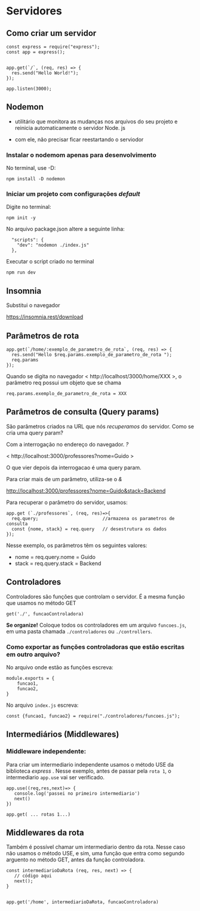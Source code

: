 # Servidores

## Como criar um servidor

```
const express = require("express");
const app = express();


app.get(`/`, (req, res) => {
  res.send("Hello World!");
});

app.listen(3000);
```

## Nodemon

- utilitário que monitora as mudanças nos arquivos do seu projeto e reinicia automaticamente o servidor Node. js

- com ele, não precisar ficar reestartando o serviodor


### Instalar o nodemom apenas para desenvolvimento 

No terminal, use -D:

```
npm install -D nodemon
```
### Iniciar um projeto com configurações *default*

Digite no terminal:

```
npm init -y
```

No arquivo package.json altere a seguinte linha:
```
  "scripts": {
    "dev": "nodemon ./index.js"   
  },
```

Executar o script criado no terminal 

```
npm run dev
```

 ##    Insomnia
Substitui o navegador

https://insomnia.rest/download


## Parâmetros de rota

```
app.get(`/home/:exemplo_de_parametro_de_rota`, (req, res) => {
  res.send("Hello $req.params.exemplo_de_parametro_de_rota ");
  req.params
});
```


Quando se digita no navegador < http://localhost/3000/home/XXX >, o parâmetro req possui um objeto que se chama


```
req.params.exemplo_de_parametro_de_rota = XXX
```

## Parâmetros de consulta (Query params)

São parâmetros criados na URL que nós *recuperamos* do servidor. Como se cria uma query param? 

Com a interrogação no endereço do navegador. *?*

< http://localhost:3000/professores?nome=Guido >

O que vier depois da interrogacao é uma query param.

Para criar mais de um parâmetro, utiliza-se o *&*

<http://localhost:3000/professores?nome=Guido&stack=Backend>

Para recuperar o parâmetro do servidor, usamos:

```
app.get (`./professores`, (req, res)=>{
  req.query;                        //armazena os parametros de consulta
  const {nome, stack} = req.query   // desestrutura os dados
});
```
Nesse exemplo, os parâmetros têm os seguintes valores:

- nome = req.query.nome = Guido
- stack = req.query.stack = Backend


## Controladores

Controladores são funções que controlam o servidor. É a mesma função que usamos no método GET

```
get('./', funcaoControladora)
```

**Se organize!** Coloque todos os controladores em um arquivo ```funcoes.js```, em uma pasta chamada ```./controladores``` ou ```./controllers```.

### Como exportar as funções controladoras que estão escritas em outro arquivo?

No arquivo onde estão as funções escreva:
```
module.exports = {
    funcao1,
    funcao2,
}
```

No arquivo ```index.js``` escreva:

```
const {funcao1, funcao2} = require("./controladores/funcoes.js");
```

## Intermediários (Middlewares)

### Middleware independente:

Para criar um intermediario independente usamos o método USE da biblioteca *express* . Nesse exemplo, antes de passar pela ```rota 1```, o intermediario ```app.use``` vai ser verificado.

```
app.use((req,res,next)=> {
   console.log('passei no primeiro intermediario')
   next()
})

app.get( ... rotas 1...)
```
               
 ## Middlewares da rota

Também é possível chamar um intermediario dentro da rota. Nesse caso não usamos o método USE, e sim, uma função que entra como segundo arguento no método GET, antes da função controladora. 

```
const intermediarioDaRota (req, res, next) => {
   // código aqui
   next();
}


app.get('/home', intermediarioDaRota, funcaoControladora)
```
